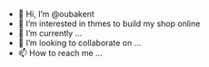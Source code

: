 - 👋 Hi, I’m @oubakent
- 👀 I’m interested in thmes to build my shop online
- 🌱 I’m currently ...
- 💞️ I’m looking to collaborate on ...
- 📫 How to reach me ...

<!---
oubakent/oubakent is a ✨ special ✨ repository because its `README.md` (this file) appears on your GitHub profile.
You can click the Preview link to take a look at your changes.
--->
